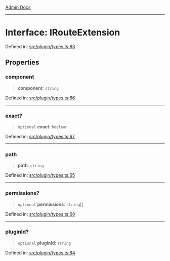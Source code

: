 [Admin Docs](/)

***

# Interface: IRouteExtension

Defined in: [src/plugin/types.ts:63](https://github.com/PalisadoesFoundation/talawa-admin/blob/main/src/plugin/types.ts#L63)

## Properties

### component

> **component**: `string`

Defined in: [src/plugin/types.ts:66](https://github.com/PalisadoesFoundation/talawa-admin/blob/main/src/plugin/types.ts#L66)

***

### exact?

> `optional` **exact**: `boolean`

Defined in: [src/plugin/types.ts:67](https://github.com/PalisadoesFoundation/talawa-admin/blob/main/src/plugin/types.ts#L67)

***

### path

> **path**: `string`

Defined in: [src/plugin/types.ts:65](https://github.com/PalisadoesFoundation/talawa-admin/blob/main/src/plugin/types.ts#L65)

***

### permissions?

> `optional` **permissions**: `string`[]

Defined in: [src/plugin/types.ts:68](https://github.com/PalisadoesFoundation/talawa-admin/blob/main/src/plugin/types.ts#L68)

***

### pluginId?

> `optional` **pluginId**: `string`

Defined in: [src/plugin/types.ts:64](https://github.com/PalisadoesFoundation/talawa-admin/blob/main/src/plugin/types.ts#L64)
